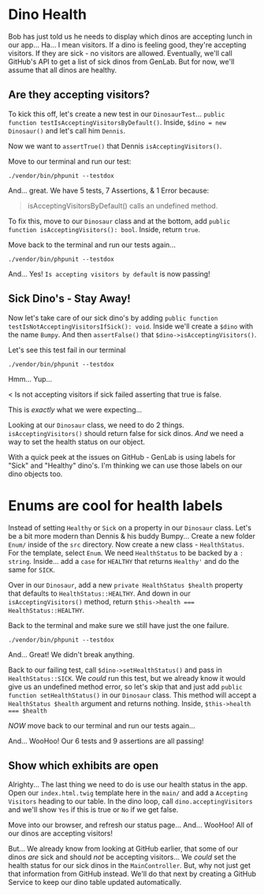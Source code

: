 # Dino Health

Bob has just told us he needs to display which dinos are accepting lunch in our
app... Ha... I mean visitors. If a dino is feeling good, they're accepting visitors.
If they are sick - no visitors are allowed. Eventually, we'll call GitHub's API
to get a list of sick dinos from GenLab. But for now, we'll assume that all dinos
are healthy.

## Are they accepting visitors?

To kick this off, let's create a new test in our `DinosaurTest`...
`public function testIsAcceptingVisitorsByDefault()`. Inside, `$dino = new Dinosaur()`
and let's call him `Dennis`.

Now we want to `assertTrue()` that Dennis `isAcceptingVisitors()`.

Move to our terminal and run our test:

```terminal
./vendor/bin/phpunit --testdox
```

And... great. We have 5 tests, 7 Assertions, & 1 Error because:

> isAcceptingVisitorsByDefault() calls an undefined method.

To fix this, move to our `Dinosaur` class and at the bottom, add
`public function isAcceptingVisitors(): bool`. Inside, return `true`.

Move back to the terminal and run our tests again...

```terminal-silent
./vendor/bin/phpunit --testdox

```

And... Yes! `Is accepting visitors by default` is now passing!

## Sick Dino's - Stay Away!

Now let's take care of our sick dino's by adding
`public function testIsNotAcceptingVisitorsIfSick(): void`.
Inside we'll create a `$dino` with the name `Bumpy`. And then `assertFalse()` that
`$dino->isAcceptingVisitors()`.

Let's see this test fail in our terminal

```terminal-silent
./vendor/bin/phpunit --testdox
```

Hmm... Yup...

< Is not accepting visitors if sick failed asserting that true is false.

This is *exactly* what we were expecting...

Looking at our `Dinosaur` class, we need to
do 2 things. `isAcceptingVisitors()` should return false for sick dinos. *And* we
need a way to set the health status on our object.

With a quick peek at the issues on GitHub - GenLab is using labels for "Sick" and
"Healthy" dino's. I'm thinking we can use those labels on our dino objects too.

# Enums are cool for health labels

Instead of setting `Healthy` or `Sick` on a property in our `Dinosaur` class. Let's
be a bit more modern than Dennis & his buddy Bumpy... Create a new folder `Enum/` 
inside of the `src` directory. Now create a new class - `HealthStatus`. For the 
template, select `Enum`. We need `HealthStatus` to be backed by a `: string`. 
Inside... add a `case` for `HEALTHY` that returns `Healthy'` and do the same for
`SICK`.

Over in our `Dinosaur`, add a new `private HealthStatus $health` property
that defaults to `HealthStatus::HEALTHY`. And down in our `isAcceptingVisitors()`
method, return `$this->health === HealthStatus::HEALTHY`.

Back to the terminal and make sure we still have just the one failure.

```terminal-silent
./vendor/bin/phpunit --testdox
```

And... Great! We didn't break anything.

Back to our failing test, call `$dino->setHealthStatus()` and pass in `HealthStatus::SICK`.
We *could* run this test, but we already know it would give us an undefined method error,
so let's skip that and just add `public function setHealthStatus()` in our `Dinosaur`
class. This method will accept a `HealthStatus $health` argument and returns nothing.
Inside, `$this->health === $health`

*NOW* move back to our terminal and run our tests again...

And... WooHoo! Our 6 tests and 9 assertions are all passing!

## Show which exhibits are open

Alrighty... The last thing we need to do is use our health status in the app. Open
our `index.html.twig` template here in the `main/` and add a `Accepting Visitors`
heading to our table. In the dino loop, call `dino.acceptingVisitors` and we'll
show `Yes` if this is true or `No` if we get false.


Move into our browser, and refresh our status page... And... WooHoo! All
of our dinos are accepting visitors!

But... We already know from looking at GitHub earlier, that some of our dinos 
*are* sick and should *not* be accepting visitors... We *could* set the health 
status for our sick dinos in the `MainController`. But, why not just get that 
information from GitHub instead. We'll do that next by creating a GitHub Service
to keep our dino table updated automatically.
